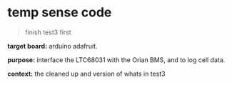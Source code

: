 # temp sense code
> finish test3 first

**target board:** arduino adafruit.

**purpose:** interface the LTC68031 with the Orian BMS, and to log cell data.<br>

**context:** the cleaned up and  version of whats in test3

